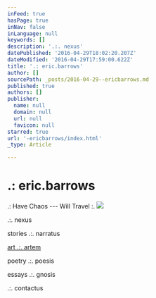 ```yaml
---
inFeed: true
hasPage: true
inNav: false
inLanguage: null
keywords: []
description: '.:. nexus'
datePublished: '2016-04-29T18:02:20.207Z'
dateModified: '2016-04-29T17:59:00.622Z'
title: '.: eric.barrows'
author: []
sourcePath: _posts/2016-04-29--ericbarrows.md
published: true
authors: []
publisher:
  name: null
  domain: null
  url: null
  favicon: null
starred: true
url: '-ericbarrows/index.html'
_type: Article

---
```

# .: eric.barrows

.: Have Chaos --- Will Travel :.
![](https://s3-us-west-2.amazonaws.com/the-grid-img/p/1f5e3719c15cbe612db8b7b5f9a28752628c3e69.jpg)

.:. nexus

stories .:. narratus

[art .:. artem ][0]

poetry .:. poesis 

essays .:. gnosis

.:. contactus

[0]: https://thegrid.ai/ericbarrows/art--artem/